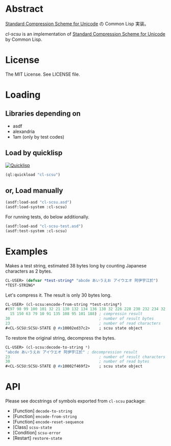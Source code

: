 # Abstract

[Standard Compression Scheme for Unicode](http://unicode.org/reports/tr6/)
の Common Lisp 実装。

*cl-scsu* is an implementation of
[Standard Compression Scheme for Unicode](http://unicode.org/reports/tr6/)
by Common Lisp.

# License

The MIT License. See LICENSE file.

# Loading

## Libraries depending on

* asdf
* alexandria
* 1am (only by test codes)

## Load by quicklisp

[![Quicklisp](http://quickdocs.org/badge/cl-scsu.svg)](http://quickdocs.org/cl-scsu/)

```lisp
(ql:quickload "cl-scsu")
```

## or, Load manually

```lisp
(asdf:load-asd "cl-scsu.asd")
(asdf:load-system :cl-scsu)
```

For running tests, do below additionally.

```lisp
(asdf:load-asd "cl-scsu-test.asd")
(asdf:test-system :cl-scsu)
```

# Examples

Makes a test string, estimated 38 bytes long by counting Japanese characters as 2 bytes.

```lisp
CL-USER> (defvar *test-string* "abcde あいうえお アイウエオ 阿伊宇江於")
*TEST-STRING*
```

Let's compress it. The result is only 30 bytes long.

```lisp
CL-USER> (cl-scsu:encode-from-string *test-string*)
#(97 98 99 100 101 32 21 130 132 134 136 138 32 226 228 230 232 234 32
  15 150 63 79 10 91 135 108 95 101 188) ; compressin result
30                                       ; number of result bytes
23                                       ; number of read characters
#<CL-SCSU:SCSU-STATE @ #x10002ed37c2>    ; scsu state object
```

To restore the original string, decompress the bytes.

```lisp
CL-USER> (cl-scsu:decode-to-string *)
"abcde あいうえお アイウエオ 阿伊宇江於" ; decompression result
23                                       ; number of result characters
30                                       ; number of read bytes
#<CL-SCSU:SCSU-STATE @ #x10002f469f2>    ; scsu state object
```

# API

Please see docstrings of symbols exported from `cl-scsu` package:

- [Function] `decode-to-string`
- [Function] `encode-from-string`
- [Function] `encode-reset-sequence`
- [Class] `scsu-state`
- [Condition] `scsu-error`
- [Restart] `restore-state`
